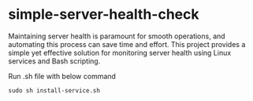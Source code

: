 # simple-server-health-check
Maintaining server health is paramount for smooth operations, and automating this process can save time and effort. This project provides a simple yet effective solution for monitoring server health using Linux services and Bash scripting.


Run .sh file with below command
```
sudo sh install-service.sh
```
